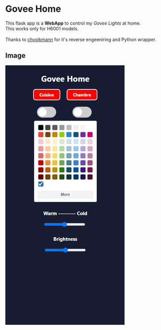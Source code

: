 # Govee Home
This flask app is a **WebApp** to control my *Govee Lights* at home.  
This works only for H6001 models.
<br/>
<br/>
Thanks to [chvolkmann](https://github.com/chvolkmann/govee_btled) for it's reverse engeeniring and Python wrapper.
<br/>
## Image
![WebApp](https://github.com/ZoziLaMalice/Govee_Home/blob/main/screen/WebApp.png?raw=true)
